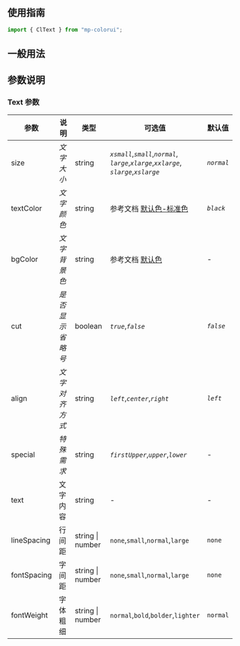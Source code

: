 ## 使用指南

```js
import { ClText } from "mp-colorui";
```

## 一般用法

<CodeShow componentName='text' />

## 参数说明

### Text 参数

| 参数        | 说明             | 类型             | 可选值                                                                                              | 默认值     |
| ----------- | ---------------- | ---------------- | --------------------------------------------------------------------------------------------------- | ---------- |
| size        | _文字大小_       | string           | _`xsmall`_,_`small`_,_`normal`_,<br />_`large`_,_`xlarge`_,_`xxlarge`_,<br />_`slarge`_,_`xslarge`_ | _`normal`_ |
| textColor   | _文字颜色_       | string           | 参考文档 [默认色-标准色](/mp-colorui-doc/home/color#标准色)                                                     | _`black`_  |
| bgColor     | _文字背景色_     | string           | 参考文档 [默认色](/mp-colorui-doc/home/color)                                                                      | -          |
| cut         | _是否显示省略号_ | boolean          | _`true`_,_`false`_                                                                                  | _`false`_  |
| align       | _文字对齐方式_   | string           | _`left`_,_`center`_,_`right`_                                                                       | _`left`_   |
| special     | _特殊需求_       | string           | _`firstUpper`_,_`upper`_,_`lower`_                                                                  | -          |
| text        | 文字内容         | string           | -                                                                                                   | -          |
| lineSpacing | 行间距           | string \| number | `none`,`small`,`normal`,`large`                                                                     | `none`     |
| fontSpacing | 字间距           | string \| number | `none`,`small`,`normal`,`large`                                                                     | `none`     |
| fontWeight  | 字体粗细         | string \| number | `normal`,`bold`,`bolder`,`lighter`                                                                  | `normal`   |

<FloatPhone url="https://yinliangdream.github.io/mp-colorui-h5-demo/#/pages/components/text/index" />

